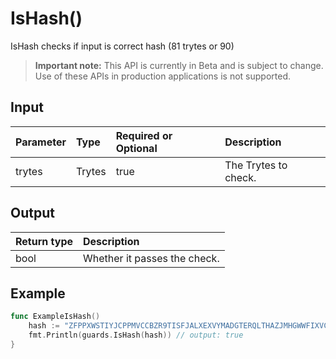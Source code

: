 # IsHash()
IsHash checks if input is correct hash (81 trytes or 90)
> **Important note:** This API is currently in Beta and is subject to change. Use of these APIs in production applications is not supported.

## Input

| Parameter       | Type | Required or Optional | Description |
|:---------------|:--------|:--------| :--------|
| trytes | Trytes | true | The Trytes to check.  |


## Output

| Return type     | Description |
|:---------------|:--------|
| bool | Whether it passes the check. |



## Example

```go
func ExampleIsHash() 
	hash := "ZFPPXWSTIYJCPPMVCCBZR9TISFJALXEXVYMADGTERQLTHAZJMHGWWFIXVCVPJRBUYLKMTLLKMTWMA9999 "
	fmt.Println(guards.IsHash(hash)) // output: true
}

```
